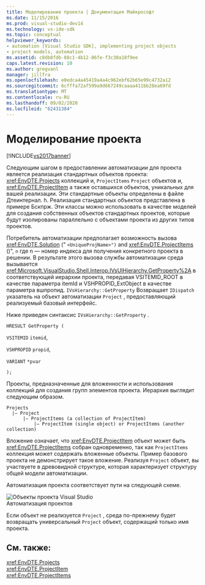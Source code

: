 ```yaml
---
title: Моделирование проекта | Документация Майкрософт
ms.date: 11/15/2016
ms.prod: visual-studio-dev14
ms.technology: vs-ide-sdk
ms.topic: conceptual
helpviewer_keywords:
- automation [Visual Studio SDK], implementing project objects
- project models, automation
ms.assetid: c8db8fdb-88c1-4b12-86fe-f3c30a18f9ee
caps.latest.revision: 10
ms.author: gregvanl
manager: jillfra
ms.openlocfilehash: e0edca4a45419a4a4c962ebf62b65e99c4732a12
ms.sourcegitcommit: 6cfffa72af599a9d667249caaaa411bb28ea69fd
ms.translationtype: MT
ms.contentlocale: ru-RU
ms.lasthandoff: 09/02/2020
ms.locfileid: "62431384"
---
```

# <a name="project-modeling"></a>Моделирование проекта
[!INCLUDE[vs2017banner](../../includes/vs2017banner.md)]

Следующим шагом в предоставлении автоматизации для проекта является реализация стандартных объектов проекта: <xref:EnvDTE.Projects> коллекций и, `ProjectItems` `Project` объектов и, <xref:EnvDTE.ProjectItem> а также оставшихся объектов, уникальных для вашей реализации. Эти стандартные объекты определены в файле Дтеинтернал. h. Реализация стандартных объектов представлена в примере Бскпрж. Эти классы можно использовать в качестве моделей для создания собственных объектов стандартных проектов, которые будут изолированы параллельно с объектами проекта из других типов проектов.  
  
 Потребитель автоматизации предполагает возможность вызова <xref:EnvDTE.Solution> (" `<UniqueProjName>")` and <xref:EnvDTE.ProjectItems> ()", `n` где n — номер индекса для получения конкретного проекта в решении. В результате этого вызова службы автоматизации среда вызывается <xref:Microsoft.VisualStudio.Shell.Interop.IVsUIHierarchy.GetProperty%2A> в соответствующей иерархии проекта, передавая VSITEMID_ROOT в качестве параметра itemId и VSHPROPID_ExtObject в качестве параметра вшпропид. `IVsHierarchy::GetProperty` Возвращает `IDispatch` указатель на объект автоматизации `Project` , предоставляющий реализуемый базовый интерфейс.  
  
 Ниже приведен синтаксис `IVsHierarchy::GetProperty` .  
  
 `HRESULT GetProperty (`  
  
 `VSITEMID` `itemid`,  
  
 `VSHPROPID` `propid`,  
  
 `VARIANT` `*pvar`  
  
 `);`  
  
 Проекты, предназначенные для вложенности и использования коллекций для создания групп элементов проекта. Иерархия выглядит следующим образом.  
  
```  
Projects  
  |– Project  
      |– ProjectItems (a collection of ProjectItem)  
          |– ProjectItem (single object) or ProjectItems (another collection)  
```  
  
 Вложение означает, что <xref:EnvDTE.ProjectItem> объект может быть <xref:EnvDTE.ProjectItems> собран одновременно, так как `ProjectItems` коллекция может содержать вложенные объекты. Пример базового проекта не демонстрирует такое вложение. Реализуя `Project` объект, вы участвуете в древовидной структуре, которая характеризует структуру общей модели автоматизации.  
  
 Автоматизация проекта соответствует пути на следующей схеме.  
  
 ![Объекты проекта Visual Studio](../../extensibility/internals/media/projectobjects.gif "прожектобжектс")  
Автоматизация проектов  
  
 Если объект не реализуется `Project` , среда по-прежнему будет возвращать универсальный `Project` объект, содержащий только имя проекта.  
  
## <a name="see-also"></a>См. также:  
 <xref:EnvDTE.Projects>   
 <xref:EnvDTE.ProjectItem>   
 <xref:EnvDTE.ProjectItems>
